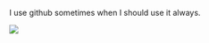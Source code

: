 I use github sometimes when I should use it always.

![](https://github-readme-stats.vercel.app/api/top-langs/?username=TenCommands&theme=dark&hide_border=true&include_all_commits=true&count_private=true&layout=compact)
